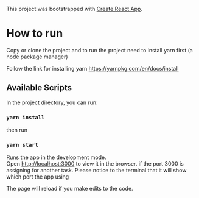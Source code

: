 This project was bootstrapped with [Create React App](https://github.com/facebook/create-react-app).

# How to run
Copy or clone the project and to run the project need to install yarn first (a node package manager)

Follow the link for installing yarn
https://yarnpkg.com/en/docs/install

## Available Scripts

In the project directory, you can run:

### `yarn install`
then run 

### `yarn start`

Runs the app in the development mode.<br>
Open [http://localhost:3000](http://localhost:3000) to view it in the browser. if the port 3000 is assigning for another task. Please notice to the terminal that it will show which port the app using

The page will reload if you make edits to the code.<br>
